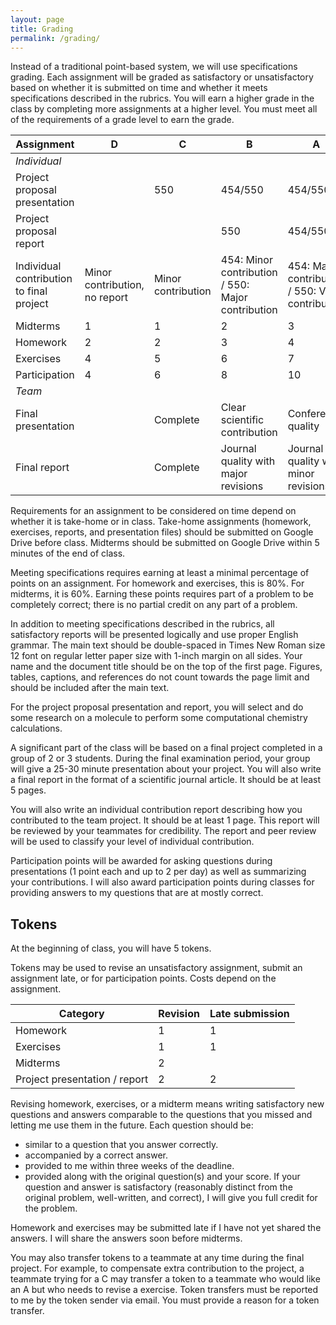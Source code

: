 ```yaml
---
layout: page
title: Grading
permalink: /grading/
---
```


Instead of a traditional point-based system, we will use specifications grading. Each assignment will be graded as satisfactory or unsatisfactory based on whether it is submitted on time and whether it meets specifications described in the rubrics. You will earn a higher grade in the class by completing more assignments at a higher level. You must meet all of the requirements of a grade level to earn the grade.

| Assignment | D | C | B | A |
| ---------- | - | - | - | - |
| <i>Individual</i>
| Project proposal presentation | | 550 | 454/550 | 454/550 |
| Project proposal report |  |  | 550 | 454/550 |
| Individual contribution to final project	| Minor contribution, no report	| Minor contribution | 454: Minor contribution / 550: Major contribution  |  454: Major contribution / 550: Vital contribution |
| Midterms | 1 | 1 | 2 | 3  |
| Homework | 2 | 2 | 3 | 4 |
| Exercises | 4 | 5 | 6 | 7 |
| Participation | 4 | 6 | 8 | 10 |
| <i>Team</i>
| Final presentation | | Complete | Clear scientific contribution | Conference quality |
| Final report | | Complete | Journal quality with major revisions | Journal quality with minor revisions |

Requirements for an assignment to be considered on time depend on whether it is take-home or in class. Take-home assignments (homework, exercises, reports, and presentation files) should be submitted on Google Drive before class. Midterms should be submitted on Google Drive within 5 minutes of the end of class.

Meeting specifications requires earning at least a minimal percentage of points on an assignment. For homework and exercises, this is 80%. For midterms, it is 60%. Earning these points requires part of a problem to be completely correct; there is no partial credit on any part of a problem.

In addition to meeting specifications described in the rubrics, all satisfactory reports will be presented logically and use proper English grammar. The main text should be double-spaced in Times New Roman size 12 font on regular letter paper size with 1-inch margin on all sides. Your name and the document title should be on the top of the first page. Figures, tables, captions, and references do not count towards the page limit and should be included after the main text.

For the project proposal presentation and report, you will select and do some research on a molecule to perform some computational chemistry calculations.

A significant part of the class will be based on a final project completed in a group of 2 or 3 students. During the final examination period, your group will give a 25-30 minute presentation about your project. You will also write a final report in the format of a scientific journal article. It should be at least 5 pages.

You will also write an individual contribution report describing how you contributed to the team project. It should be at least 1 page. This report will be reviewed by your teammates for credibility. The report and peer review will be used to classify your level of individual contribution.

Participation points will be awarded for asking questions during presentations (1 point each and up to 2 per day) as well as summarizing your contributions. I will also award participation points during classes for providing answers to my questions that are at mostly correct.

## Tokens

At the beginning of class, you will have 5 tokens.

Tokens may be used to revise an unsatisfactory assignment, submit an assignment late, or for participation points. Costs depend on the assignment. 

| Category | Revision | Late submission |
| ---------- | - | - |
| Homework | 1 | 1 |
| Exercises | 1 | 1 |
| Midterms | 2 | |
| Project presentation / report | 2 | 2 |

Revising homework, exercises, or a midterm means writing satisfactory new questions and answers comparable to the questions that you missed and letting me use them in the future. Each question should be:
* similar to a question that you answer correctly.
* accompanied by a correct answer.
* provided to me within three weeks of the deadline.
* provided along with the original question(s) and your score.
If your question and answer is satisfactory (reasonably distinct from the original problem, well-written, and correct), I will give you full credit for the problem.

Homework and exercises may be submitted late if I have not yet shared the answers. I will share the answers soon before midterms.

You may also transfer tokens to a teammate at any time during the final project. For example, to compensate extra contribution to the project, a teammate trying for a C may transfer a token to a teammate who would like an A but who needs to revise a exercise. Token transfers must be reported to me by the token sender via email. You must provide a reason for a token transfer.

